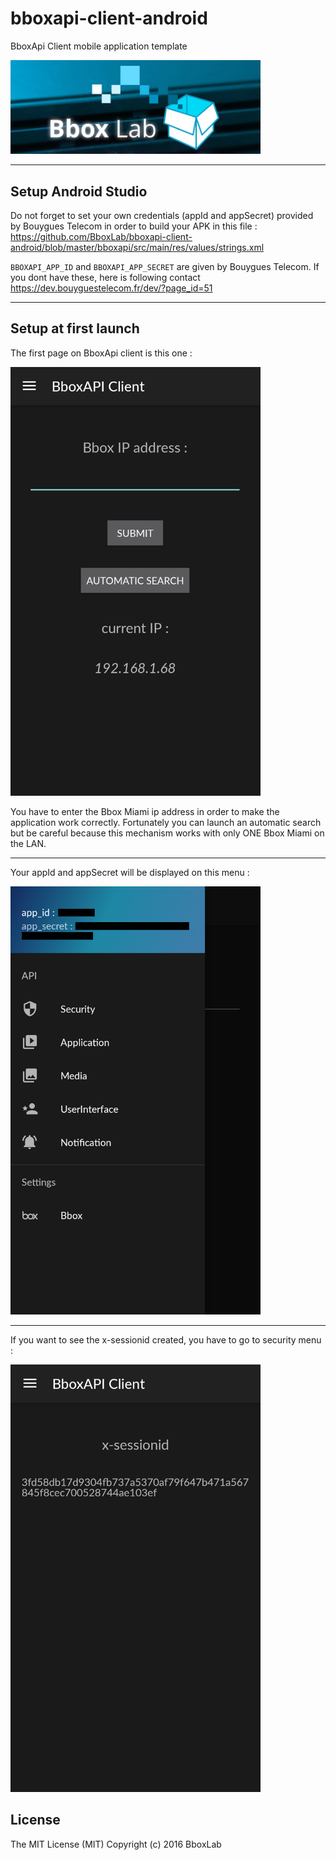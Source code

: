 # bboxapi-client-android

BboxApi Client mobile application template

<img src="img/logo.png" width="400">

<hr/>

## Setup Android Studio

Do not forget to set your own credentials (appId and appSecret) provided by Bouygues Telecom in order to build your APK in this file :
https://github.com/BboxLab/bboxapi-client-android/blob/master/bboxapi/src/main/res/values/strings.xml

`BBOXAPI_APP_ID` and `BBOXAPI_APP_SECRET` are given by Bouygues Telecom. If you dont have these, here is following contact https://dev.bouyguestelecom.fr/dev/?page_id=51

<hr/>

## Setup at first launch

The first page on BboxApi client is this one : 

<img src="img/ipaddr.png" width="400">

You have to enter the Bbox Miami ip address in order to make the application work correctly. Fortunately you can launch an automatic search but be careful because this mechanism works with only ONE Bbox Miami on the LAN.

<hr/>

Your appId and appSecret will be displayed on this menu :

<img src="img/navbar.png" width="400">

<hr/>

If you want to see the x-sessionid created, you have to go to security menu :

<img src="img/sessionid.png" width="400">

## License

The MIT License (MIT) Copyright (c) 2016 BboxLab


